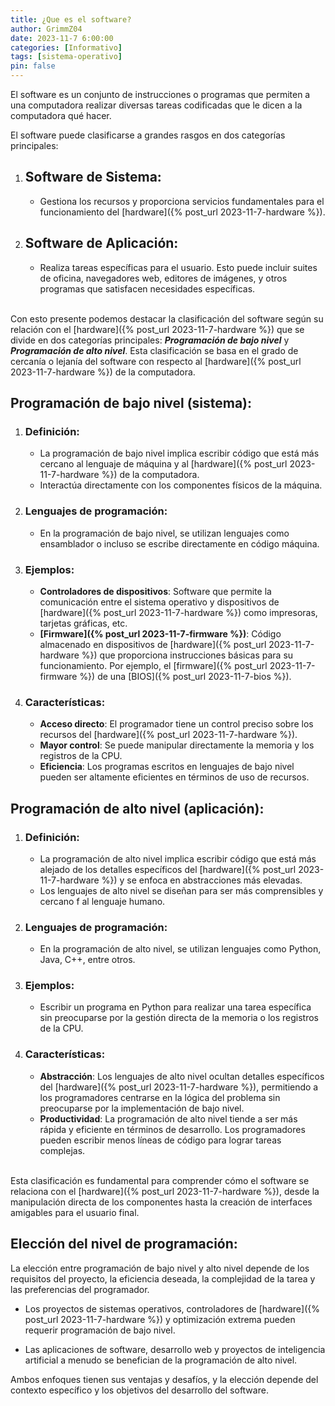 ```yaml
---
title: ¿Que es el software?
author: GrimmZ04
date: 2023-11-7 6:00:00
categories: [Informativo]
tags: [sistema-operativo]
pin: false
---
```


El software es un conjunto de instrucciones o programas que permiten a una computadora realizar diversas tareas codificadas que le dicen a la computadora qué hacer.

El software puede clasificarse a grandes rasgos en dos categorías principales:<br>

1. ## Software de Sistema:
    - Gestiona los recursos y proporciona servicios fundamentales para el funcionamiento del [hardware]({% post_url 2023-11-7-hardware %}).
2. ## Software de Aplicación:
    - Realiza tareas específicas para el usuario. Esto puede incluir suites de oficina, navegadores web, editores de imágenes, y otros programas que satisfacen necesidades específicas.<br><br>

Con esto presente podemos destacar la clasificación del software según su relación con el [hardware]({% post_url 2023-11-7-hardware %}) que se divide en dos categorías principales: ***Programación de bajo nivel*** y ***Programación de alto nivel***. Esta clasificación se basa en el grado de cercanía o lejanía del software con respecto al [hardware]({% post_url 2023-11-7-hardware %}) de la computadora.

## **Programación de bajo nivel** (sistema):

1. ### **Definición**:
    - La programación de bajo nivel implica escribir código que está más cercano al lenguaje de máquina y al [hardware]({% post_url 2023-11-7-hardware %}) de la computadora.
    - Interactúa directamente con los componentes físicos de la máquina.
2. ### **Lenguajes de programación**:
    - En la programación de bajo nivel, se utilizan lenguajes como ensamblador o incluso se escribe directamente en código máquina.
2. ### **Ejemplos**:
    - **Controladores de dispositivos**: Software que permite la comunicación entre el sistema operativo y dispositivos de [hardware]({% post_url 2023-11-7-hardware %}) como impresoras, tarjetas gráficas, etc.
    - **[Firmware]({% post_url 2023-11-7-firmware %})**: Código almacenado en dispositivos de [hardware]({% post_url 2023-11-7-hardware %}) que proporciona instrucciones básicas para su funcionamiento. Por ejemplo, el [firmware]({% post_url 2023-11-7-firmware %}) de una [BIOS]({% post_url 2023-11-7-bios %}).
3. ### **Características**:
    - **Acceso directo**: El programador tiene un control preciso sobre los recursos del [hardware]({% post_url 2023-11-7-hardware %}).
    - **Mayor control**: Se puede manipular directamente la memoria y los registros de la CPU.
    - **Eficiencia**: Los programas escritos en lenguajes de bajo nivel pueden ser altamente eficientes en términos de uso de recursos.

## **Programación de alto nivel** (aplicación):

1. ### **Definición**:
    - La programación de alto nivel implica escribir código que está más alejado de los detalles específicos del [hardware]({% post_url 2023-11-7-hardware %}) y se enfoca en abstracciones más elevadas.
    - Los lenguajes de alto nivel se diseñan para ser más comprensibles y cercano   f al lenguaje humano.
2. ### **Lenguajes de programación**:
    - En la programación de alto nivel, se utilizan lenguajes como Python, Java, C++, entre otros.
2. ### **Ejemplos**:
    - Escribir un programa en Python para realizar una tarea específica sin preocuparse por la gestión directa de la memoria o los registros de la CPU.
2. ### **Características**:
    - **Abstracción**: Los lenguajes de alto nivel ocultan detalles específicos del [hardware]({% post_url 2023-11-7-hardware %}), permitiendo a los programadores centrarse en la lógica del problema sin preocuparse por la implementación de bajo nivel.
    - **Productividad**: La programación de alto nivel tiende a ser más rápida y eficiente en términos de desarrollo. Los programadores pueden escribir menos líneas de código para lograr tareas complejas.<br><br>

Esta clasificación es fundamental para comprender cómo el software se relaciona con el [hardware]({% post_url 2023-11-7-hardware %}), desde la manipulación directa de los componentes hasta la creación de interfaces amigables para el usuario final.

## **Elección del nivel de programación**:

La elección entre programación de bajo nivel y alto nivel depende de los requisitos del proyecto, la eficiencia deseada, la complejidad de la tarea y las preferencias del programador.

- Los proyectos de sistemas operativos, controladores de [hardware]({% post_url 2023-11-7-hardware %}) y optimización extrema pueden requerir programación de bajo nivel.

- Las aplicaciones de software, desarrollo web y proyectos de inteligencia artificial a menudo se benefician de la programación de alto nivel.

Ambos enfoques tienen sus ventajas y desafíos, y la elección depende del contexto específico y los objetivos del desarrollo del software.